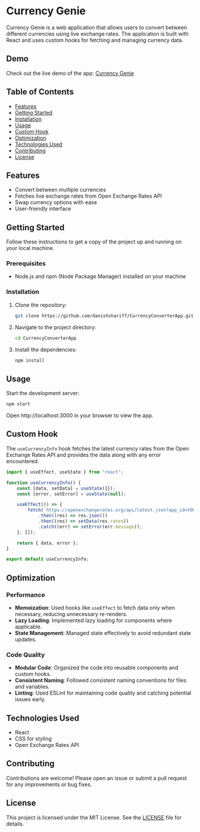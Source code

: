 # Currency Genie

Currency Genie is a web application that allows users to convert between different currencies using live exchange rates. The application is built with React and uses custom hooks for fetching and managing currency data.


## Demo

Check out the live demo of the app: [Currency Genie](https://currencygenie.netlify.app/)

## Table of Contents

- [Features](#features)
- [Getting Started](#getting-started)
- [Installation](#installation)
- [Usage](#usage)
- [Custom Hook](#custom-hook)
- [Optimization](#optimization)
- [Technologies Used](#technologies-used)
- [Contributing](#contributing)
- [License](#license)

## Features

- Convert between multiple currencies
- Fetches live exchange rates from Open Exchange Rates API
- Swap currency options with ease
- User-friendly interface

## Getting Started

Follow these instructions to get a copy of the project up and running on your local machine.

### Prerequisites

- Node.js and npm (Node Package Manager) installed on your machine

### Installation

1. Clone the repository:
    ```bash
    git clone https://github.com/danishshariff/CurrencyConverterApp.git
    ```

2. Navigate to the project directory:
    ```bash
    cd CurrencyConverterApp
    ```

3. Install the dependencies:
    ```bash
    npm install
    ```

## Usage

Start the development server:
```bash
npm start
 ```

Open http://localhost:3000 in your browser to view the app.

## Custom Hook

The `useCurrencyInfo` hook fetches the latest currency rates from the Open Exchange Rates API and provides the data along with any error encountered.

```jsx
import { useEffect, useState } from "react";

function useCurrencyInfo() {
    const [data, setData] = useState({});
    const [error, setError] = useState(null);

    useEffect(() => {
        fetch(`https://openexchangerates.org/api/latest.json?app_id=YOUR_APP_ID`)
            .then((res) => res.json())
            .then((res) => setData(res.rates))
            .catch((err) => setError(err.message));
    }, []);

    return { data, error };
}

export default useCurrencyInfo;
 ```

## Optimization

### Performance

- **Memoization**: Used hooks like `useEffect` to fetch data only when necessary, reducing unnecessary re-renders.
- **Lazy Loading**: Implemented lazy loading for components where applicable.
- **State Management**: Managed state effectively to avoid redundant state updates.

### Code Quality

- **Modular Code**: Organized the code into reusable components and custom hooks.
- **Consistent Naming**: Followed consistent naming conventions for files and variables.
- **Linting**: Used ESLint for maintaining code quality and catching potential issues early.

## Technologies Used

- React
- CSS for styling
- Open Exchange Rates API

## Contributing

Contributions are welcome! Please open an issue or submit a pull request for any improvements or bug fixes.

## License

This project is licensed under the MIT License. See the [LICENSE](LICENSE) file for details.


